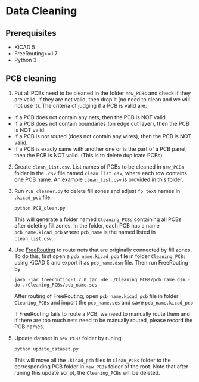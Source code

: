 # Data Cleaning

## Prerequisites
+ KiCAD 5
+ FreeRouting>=1.7
+ Python 3

## PCB cleaning
1. Put all PCBs need to be cleaned in the folder `new_PCBs` and check if they are valid. If they are not valid, then drop it (no need to clean and we will not use it). The criteria of judging if a PCB is valid are:
* If a PCB does not contain any nets, then the PCB is NOT valid.
* If a PCB does not contain boundaries (on edge.cut layer), then the PCB is NOT valid.
* If a PCB is not routed (does not contain any wires), then the PCB is NOT valid.
* If a PCB is exacly same with another one or is the part of a PCB panel, then the PCB is NOT valid. (This is to delete duplicate PCBs).

2. Create `clean_list.csv`. List names of PCBs to be cleaned in `new_PCBs` folder in the `.csv` file named `clean_list.csv`, where each row contains one PCB name.  An example `clean_list.csv` is provided in this folder.
3. Run `PCB_cleaner.py` to delete fill zones and adjust `fp_text` names in `.kicad_pcb` file.
	```
	python PCB_clean.py
	```
	This will generate a folder named `Cleaning_PCBs` containing all PCBs after deleting fill zones. In the folder, each PCB has a name `pcb_name.kicad_pcb` where `pcb_name` is the named listed in `clean_list.csv`.
4. Use [FreeRouting](https://github.com/freerouting/freerouting) to route nets that are originally connected by fill zones. To do this, first open a `pcb_name.kicad_pcb` file in folder `Cleaning_PCBs` using KiCAD 5 and export it as `pcb_name.dsn` file. Then run FreeRouting by
	```
	java -jar freerouting-1.7.0.jar -de ./Cleaning_PCBs/pcb_name.dsn -do ./Cleaning_PCBs/pcb_name.ses
	```  
	After routing of FreeRouting, open `pcb_name.kicad_pcb` file in folder `Cleaning_PCBs` and import the `pcb_name.ses` and save `pcb_name.kicad_pcb`

	If FreeRouting fails to route a PCB, we need to manually route them and if there are too much nets need to be manually routed, please record the PCB names.
5. Update dataset in `new_PCBs` folder by runing
	```
	python update_dataset.py
	```
	This will move all the `.kicad_pcb` files in `Clean_PCBs` folder to the corresponding PCB folder in `new_PCBs` folder of the root. Note that after runing this update script, the `Cleaning_PCBs` will be deleted.